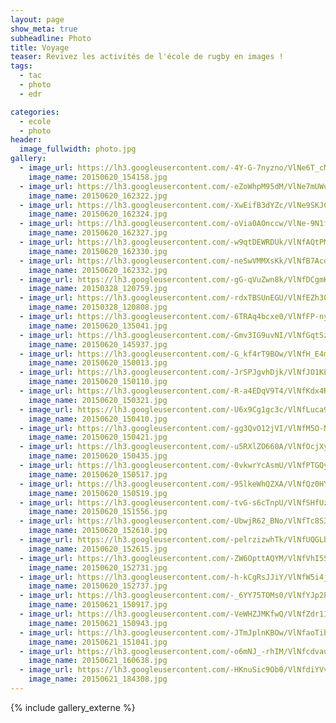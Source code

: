 ```yaml
---
layout: page
show_meta: true
subheadline: Photo
title: Voyage
teaser: Revivez les activités de l'école de rugby en images !
tags:
  - tac
  - photo
  - edr

categories:
  - ecole
  - photo
header:
  image_fullwidth: photo.jpg
gallery:
  - image_url: https://lh3.googleusercontent.com/-4Y-G-7nyzno/VlNe6T_cMTI/AAAAAAAAQs8/OSoWfEi3yD4-ObwlyDii_DdbFVbgFSsKQCHM
    image_name: 20150620_154158.jpg
  - image_url: https://lh3.googleusercontent.com/-eZoWhpM95dM/VlNe7mUWu8I/AAAAAAAAQtE/1LGm3XN_KOcrtcloqwNcbQ3Mg_7EOnBNwCHM
    image_name: 20150620_162322.jpg
  - image_url: https://lh3.googleusercontent.com/-XwEifB3dYZc/VlNe9SKJCvI/AAAAAAAAQtM/Y2EIO6NrxMwI72kEWvkp9P63nmlyJUqqACHM
    image_name: 20150620_162324.jpg
  - image_url: https://lh3.googleusercontent.com/-oVia0AOnccw/VlNe-9N1f3I/AAAAAAAAQtU/i-eGFSKK6vMpLo4ovKFKizm2u6Gv2HM3QCHM
    image_name: 20150620_162327.jpg
  - image_url: https://lh3.googleusercontent.com/-w9qtDEWRDUk/VlNfAQtPMrI/AAAAAAAAQtc/gvfBDX1nfXkZczfvHf2vUoQDuPAZdaqDwCHM
    image_name: 20150620_162330.jpg
  - image_url: https://lh3.googleusercontent.com/-neSwVMMXsKk/VlNfB7AcdgI/AAAAAAAAQtk/4MIh6BNSGygSE9nK_C2sdVC_rlIIfAYIQCHM
    image_name: 20150620_162332.jpg
  - image_url: https://lh3.googleusercontent.com/-gG-qVuZwn8k/VlNfDCgmKWI/AAAAAAAAQts/tDpyANBlz1sCL4GeNC3vkwUc5E1IbbeEgCHM
    image_name: 20150328_120759.jpg
  - image_url: https://lh3.googleusercontent.com/-rdxTBSUnEGU/VlNfEZh30bI/AAAAAAAAQt0/vQDHAuGwGAoOELe8Vdm8qIfDlp4tgJ9BACHM
    image_name: 20150328_120808.jpg
  - image_url: https://lh3.googleusercontent.com/-6TRAq4bcxe0/VlNfFP-nywI/AAAAAAAAQt8/gbGH71T2-m0657vl2TxJqv38TnV0c3FeACHM
    image_name: 20150620_135041.jpg
  - image_url: https://lh3.googleusercontent.com/-Gmv3IG9uvNI/VlNfGqtSzMI/AAAAAAAAQuE/JKJtz_aw7JYOarM4Bc-lXQ7JAVoy4S-nwCHM
    image_name: 20150620_145937.jpg
  - image_url: https://lh3.googleusercontent.com/-G_kf4rT9BOw/VlNfH_E4m6I/AAAAAAAAQuM/-9hBw9IP5N8fm_d082-PutNYaLhbgUxewCHM
    image_name: 20150620_150013.jpg
  - image_url: https://lh3.googleusercontent.com/-JrSPJgvhDjk/VlNfJO1KLdI/AAAAAAAAQuU/FJGMTj1mAqUK-RN_5qcuJIwlZnUj0qTyQCHM
    image_name: 20150620_150110.jpg
  - image_url: https://lh3.googleusercontent.com/-R-a4EDqV9T4/VlNfKdx4RII/AAAAAAAAQuc/RdWFivWjM3oHB09T5v4FZc082mdLWobjwCHM
    image_name: 20150620_150321.jpg
  - image_url: https://lh3.googleusercontent.com/-U6x9Cg1gc3c/VlNfLuca9II/AAAAAAAAQuk/lkA4Lf7jZ48BJmKw77qDbCbndXFQ4XyEgCHM
    image_name: 20150620_150410.jpg
  - image_url: https://lh3.googleusercontent.com/-gg3QvO12jVI/VlNfM5O-NUI/AAAAAAAAQus/xhtqtjlwZ0wdBLaCKaaU_qgHa4JNovAdgCHM
    image_name: 20150620_150421.jpg
  - image_url: https://lh3.googleusercontent.com/-u5RXlZO660A/VlNfOcjXyDI/AAAAAAAAQu0/cKaAwgkuHD4dHFxI5oRN0YnH1X5mI9XowCHM
    image_name: 20150620_150435.jpg
  - image_url: https://lh3.googleusercontent.com/-0vkwrYcAsmU/VlNfPTGQybI/AAAAAAAAQu8/Y4ccTj56qUMtGXT9mySvDCjjaTr0qeBvwCHM
    image_name: 20150620_150517.jpg
  - image_url: https://lh3.googleusercontent.com/-95lkeWhQZXA/VlNfQz0HYeI/AAAAAAAAQvE/aP_cIEAHLfUTTcH8b4M2kx4yw07trSqqgCHM
    image_name: 20150620_150519.jpg
  - image_url: https://lh3.googleusercontent.com/-tvG-s6cTnpU/VlNfSHfUzrI/AAAAAAAAQvM/WFRAK2ajGOM2LQ7iCUBZQg2yOUmtZL1QgCHM
    image_name: 20150620_151556.jpg
  - image_url: https://lh3.googleusercontent.com/-UbwjR62_BNo/VlNfTc8S3MI/AAAAAAAAQvU/-FfPKyVmjngz_3N8_hgcw3WYr-K-dpjWwCHM
    image_name: 20150620_152610.jpg
  - image_url: https://lh3.googleusercontent.com/-pelrzizwhTk/VlNfUQGLbWI/AAAAAAAAQvc/9sA6DB0es5owBLsuJoXa2TDbICI1kuvowCHM
    image_name: 20150620_152615.jpg
  - image_url: https://lh3.googleusercontent.com/-ZW6OpttAQYM/VlNfVhI5SRI/AAAAAAAAQvk/6a_5ZLRp79YErTrnnQjAmNVZJl-hjWBCgCHM
    image_name: 20150620_152731.jpg
  - image_url: https://lh3.googleusercontent.com/-h-kCgRsJJiY/VlNfW5i4jBI/AAAAAAAAQvs/tIo4DkssOoYTCDiB0aUVwXMidGbf1_ipgCHM
    image_name: 20150620_152737.jpg
  - image_url: https://lh3.googleusercontent.com/-_6YY75TOMs0/VlNfYJp2PgI/AAAAAAAAQv0/C06_I9elLaQh65hOcp-qsg8xTSW0YlwEgCHM
    image_name: 20150621_150917.jpg
  - image_url: https://lh3.googleusercontent.com/-VeWHZJMKfwQ/VlNfZdr1ImI/AAAAAAAAQv8/-NCWK5gL2UE6tAZx784n4CXymYU0gio_wCHM
    image_name: 20150621_150943.jpg
  - image_url: https://lh3.googleusercontent.com/-JTmJplnKBOw/VlNfaoTibyI/AAAAAAAAQwE/8Myheq8Q-Mk1F1oO4zzyvTmh6T4co0DUACHM
    image_name: 20150621_151041.jpg
  - image_url: https://lh3.googleusercontent.com/-o6mNJ_-rhIM/VlNfcdvauyI/AAAAAAAAQwM/F-8goxZxIfooQyXRZZY2eV9aJ3vGpt6XwCHM
    image_name: 20150621_160638.jpg
  - image_url: https://lh3.googleusercontent.com/-HKnuSic9Ob0/VlNfdiYVvhI/AAAAAAAAQwU/CU3p0TwPOmsjwsJbHXZhUCjz0IuHvz3ZQCHM
    image_name: 20150621_184308.jpg
---
```

{% include gallery_externe %}
